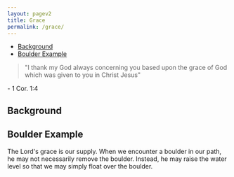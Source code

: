 ```yaml
---
layout: pagev2
title: Grace
permalink: /grace/
---
```

- [Background](#background)
- [Boulder Example](#boulder-example)

>"I thank my God always concerning you based upon the grace of God which was given to you in Christ Jesus"

\- 1 Cor. 1:4

## Background

## Boulder Example

The Lord's grace is our supply. When we encounter a boulder in our path, he may not necessarily remove the boulder. Instead, he may raise the water level so that we may simply float over the boulder.